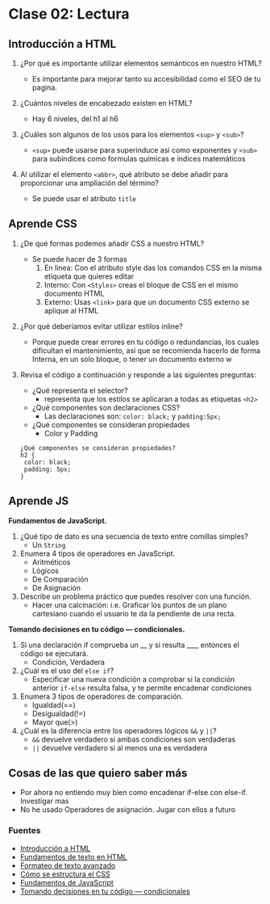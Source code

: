 # Clase 02: Lectura

## Introducción a HTML

1. ¿Por qué es importante utilizar elementos semánticos en nuestro HTML?

   - Es importante para mejorar tanto su accesibilidad como el SEO de tu pagina.

2. ¿Cuántos niveles de encabezado existen en HTML?

    - Hay 6 niveles, del h1 al h6

3. ¿Cuáles son algunos de los usos para los elementos `<sup>` y `<sub>`?

    - `<sup>` puede usarse para superinduce asi como exponentes y `<sub>` para subindices como formulas químicas e indices matemáticos

4. Al utilizar el elemento `<abbr>`, qué atributo se debe añadir para proporcionar una ampliación del término?

    - Se puede usar el atributo `title`

## Aprende CSS

1. ¿De qué formas podemos añadir CSS a nuestro HTML?

    - Se puede hacer de 3 formas
        1. En linea: Con el atributo style das los comandos CSS en la misma etiqueta que quieres editar
        2. Interno: Con `<Styles>` creas el bloque de CSS en el mismo documento HTML
        3. Externo: Usas `<link>` para que un documento CSS externo se aplique al HTML

2. ¿Por qué deberíamos evitar utilizar estilos inline?  

    - Porque puede crear errores en tu código o redundancias, los cuales dificultan el mantenimiento, asi que se recomienda hacerlo de forma Interna, en un solo bloque, o tener un documento externo
w
3. Revisa el código a continuación y responde a las siguientes   preguntas:  
    - ¿Qué representa el selector?
        - representa que los estilos se aplicaran a todas as etiquetas `<h2>`
    - ¿Qué componentes son declaraciones CSS?
        - Las declaraciones son: `color: black;` y `padding:5px;`
    - ¿Qué componentes se consideran propiedades
        - Color y Padding

    ```text
    ¿Qué componentes se consideran propiedades?
    h2 {
     color: black;
     padding: 5px;
    }

## Aprende JS

**Fundamentos de JavaScript.**

1. ¿Qué tipo de dato es una secuencia de texto entre comillas simples?
    - Un `String`
2. Enumera 4 tipos de operadores en JavaScript.
    - Aritméticos
    - Lógicos
    - De Comparación
    - De Asignación
3. Describe un problema práctico que puedes resolver con una función.
    - Hacer una calcinación: i.e. Graficar los puntos de un plano cartesiano cuando el usuario te da la pendiente de una recta.

**Tomando decisiones en tu código — condicionales.**

1. Si una declaración if comprueba un __ y si resulta ___, entonces el código se ejecutará.
    - Condición, Verdadera
2. ¿Cuál es el uso del `else if`?
    - Especificar una nueva condición a comprobar si la condición anterior `if-else` resulta falsa, y te permite encadenar condiciones
3. Enumera 3 tipos de operadores de comparación.
    - Igualdad(==)
    - Desigualdad(!=)
    - Mayor que(>)
4. ¿Cuál es la diferencia entre los operadores lógicos `&&` y `||`?
    - `&&` devuelve verdadero si ambas condiciones son verdaderas
    - `||` devuelve verdadero si al menos una es verdadera

## Cosas de las que quiero saber más

- Por ahora no entiendo muy bien como encadenar if-else con else-if. Investigar mas
- No he usado Operadores de asignación. Jugar con ellos a futuro

### Fuentes

- [Introducción a HTML](https://developer.mozilla.org/es/docs/Learn/HTML/Introduction_to_HTML)
- [Fundamentos de texto en HTML](https://developer.mozilla.org/es/docs/Learn/HTML/Introduction_to_HTML/HTML_text_fundamentals)
- [Formateo de texto avanzado](https://developer.mozilla.org/es/docs/Learn/HTML/Introduction_to_HTML/Advanced_text_formatting)
- [Cómo se estructura el CSS](https://developer.mozilla.org/es/docs/Learn/CSS/First_steps/How_CSS_is_structured)
- [Fundamentos de JavaScript](https://developer.mozilla.org/es/docs/Learn/Getting_started_with_the_web/JavaScript_basics)
- [Tomando decisiones en tu código — condicionales](https://developer.mozilla.org/es/docs/Learn/JavaScript/Building_blocks/conditionals)
